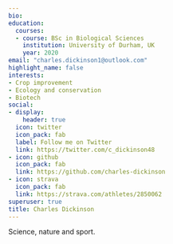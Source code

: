 ```yaml
---
bio: 
education:
  courses:
  - course: BSc in Biological Sciences
    institution: University of Durham, UK
    year: 2020
email: "charles.dickinson1@outlook.com"
highlight_name: false
interests:
- Crop improvement
- Ecology and conservation
- Biotech
social:
- display:
    header: true
  icon: twitter
  icon_pack: fab
  label: Follow me on Twitter
  link: https://twitter.com/c_dickinson48
- icon: github
  icon_pack: fab
  link: https://github.com/charles-dickinson
- icon: strava
  icon_pack: fab
  link: https://strava.com/athletes/2850062
superuser: true
title: Charles Dickinson
---
```

Science, nature and sport.
